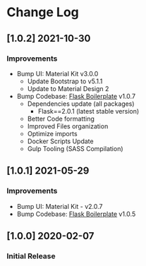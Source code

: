 # Change Log

## [1.0.2] 2021-10-30
### Improvements

- Bump UI: Material Kit v3.0.0
  - Update Bootstrap to v5.1.1
  - Update to Material Design 2
- Bump Codebase: [Flask Boilerplate](https://github.com/app-generator/boilerplate-code-flask) v1.0.7
  - Dependencies update (all packages) 
    - Flask==2.0.1 (latest stable version)
  - Better Code formatting
  - Improved Files organization
  - Optimize imports
  - Docker Scripts Update
  - Gulp Tooling  (SASS Compilation)

## [1.0.1] 2021-05-29
### Improvements

- Bump UI: Material Kit - v2.0.7
- Bump Codebase: [Flask Boilerplate](https://github.com/app-generator/boilerplate-code-flask) v1.0.5

## [1.0.0] 2020-02-07
### Initial Release
